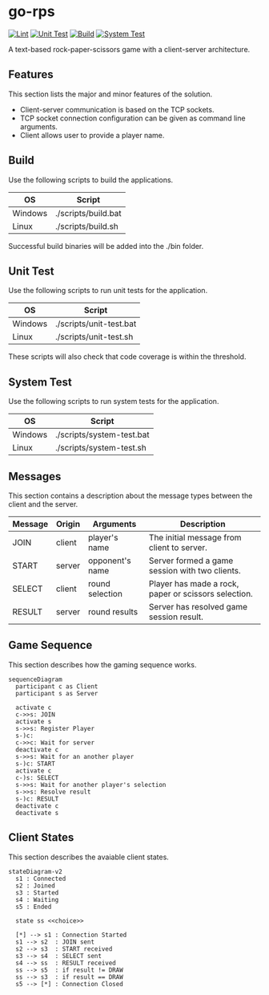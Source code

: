 # go-rps

[![Lint](https://github.com/toivjon/go-rps/actions/workflows/lint.yml/badge.svg?branch=main)](https://github.com/toivjon/go-rps/actions/workflows/lint.yml)
[![Unit Test](https://github.com/toivjon/go-rps/actions/workflows/unit-test.yml/badge.svg?branch=main)](https://github.com/toivjon/go-rps/actions/workflows/unit-test.yml)
[![Build](https://github.com/toivjon/go-rps/actions/workflows/build.yml/badge.svg?branch=main)](https://github.com/toivjon/go-rps/actions/workflows/build.yml)
[![System Test](https://github.com/toivjon/go-rps/actions/workflows/system-test.yml/badge.svg)](https://github.com/toivjon/go-rps/actions/workflows/system-test.yml)

A text-based rock-paper-scissors game with a client-server architecture.

## Features

This section lists the major and minor features of the solution.

- Client-server communication is based on the TCP sockets.
- TCP socket connection configuration can be given as command line arguments.
- Client allows user to provide a player name.

## Build

Use the following scripts to build the applications.

| OS      | Script              |
| ------- | ------------------- |
| Windows | ./scripts/build.bat |
| Linux   | ./scripts/build.sh  |

Successful build binaries will be added into the ./bin folder.

## Unit Test

Use the following scripts to run unit tests for the application.

| OS      | Script                  |
| ------- | ----------------------- |
| Windows | ./scripts/unit-test.bat |
| Linux   | ./scripts/unit-test.sh  |

These scripts will also check that code coverage is within the threshold.

## System Test

Use the following scripts to run system tests for the application.

| OS      | Script                    |
| ------- | ------------------------- |
| Windows | ./scripts/system-test.bat |
| Linux   | ./scripts/system-test.sh  |

## Messages

This section contains a description about the message types between the client and the server.

| Message | Origin | Arguments       | Description                                          |
| ------- | ------ | --------------- | ---------------------------------------------------- |
| JOIN    | client | player's name   | The initial message from client to server.           |
| START   | server | opponent's name | Server formed a game session with two clients.       |
| SELECT  | client | round selection | Player has made a rock, paper or scissors selection. |
| RESULT  | server | round results   | Server has resolved game session result.             |

## Game Sequence

This section describes how the gaming sequence works.

```mermaid
sequenceDiagram
  participant c as Client
  participant s as Server

  activate c
  c->>s: JOIN
  activate s
  s->>s: Register Player
  s-)c: 
  c->>c: Wait for server
  deactivate c
  s->>s: Wait for an another player
  s-)c: START
  activate c
  c-)s: SELECT
  s->>s: Wait for another player's selection
  s->>s: Resolve result
  s-)c: RESULT
  deactivate c
  deactivate s
```

## Client States

This section describes the avaiable client states.

```mermaid
stateDiagram-v2
  s1 : Connected
  s2 : Joined
  s3 : Started
  s4 : Waiting
  s5 : Ended

  state ss <<choice>>

  [*] --> s1 : Connection Started
  s1 --> s2  : JOIN sent
  s2 --> s3  : START received
  s3 --> s4  : SELECT sent
  s4 --> ss  : RESULT received
  ss --> s5  : if result != DRAW
  ss --> s3  : if result == DRAW
  s5 --> [*] : Connection Closed
```
